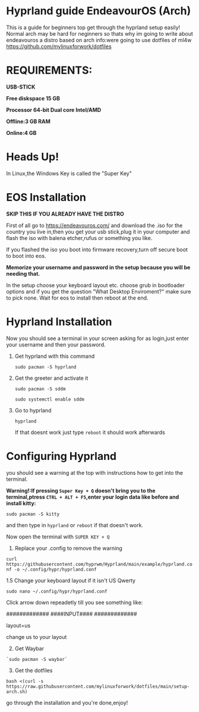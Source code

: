 # Hyprland guide EndeavourOS (Arch)
This is a guide for beginners top get through the hyprland setup easily! Normal arch may be hard for neginners so thats why im going to write about endeavouros a distro based on arch
info:were going to use dotfiles of ml4w https://github.com/mylinuxforwork/dotfiles
# REQUIREMENTS:

**USB-STICK**

**Free diskspace	15 GB**

**Processor	64-bit Dual core Intel/AMD**

**Offline:3 GB RAM**

**Online:4 GB**

# Heads Up!
In Linux,the Windows Key is called the "Super Key"
# EOS Installation

**SKIP THIS IF YOU ALREADY HAVE THE DISTRO**


First of all go to https://endeavouros.com/ and download the .iso for the country you live in,then you get your usb stick,plug it in your computer and flash the iso with balena etcher,rufus or something you like.

If you flashed the iso you boot into firmware recovery,turn off secure boot to boot into eos.

**Memorize your username and password in the setup because you will be needing that.**

In the setup choose your keyboard layout etc. choose grub in bootloader options and if you get the question "What Desktop Enviroment?" make sure to pick none. Wait for eos to install then reboot at the end.

# Hyprland Installation


Now you should see a terminal in your screen asking for as login,just enter your username and then your password.
1. Get hyprland with this command

   `sudo pacman -S hyprland`

3. Get the greeter and activate it

   `sudo pacman -S sddm`

   `sudo systemctl enable sddm`

5. Go to hyprland

   `hyprland`

   If that doesnt work just type `reboot` it should work afterwards
# Configuring Hyprland


you should see a warning at the top with instructions how to get into the terminal.

**Warning!:If pressing `Super Key + Q` doesn't bring you to the terminal,ptress `CTRL + ALT + F5`,enter your login data like before and install kitty:**

`sudo pacman -S kitty`

and then type in `hyprland` or `reboot` if that doesn't work.

Now open the terminal with `SUPER KEY + Q` 

1. Replace your .config to remove the warning

 `curl https://githubusercontent.com/hyprwm/Hyprland/main/example/hyprland.conf -o ~/.config/hypr/hyprland.conf`

1.5 Change your keyboard layout if it isn't US Qwerty
   
   `sudo nano ~/.config/hypr/hyprland.conf`

   Click arrow down repeadetly till you see something like: 

   #############
   ####INPUT####
   #############

  layout=us


  change us to your layout

  2. Get Waybar

    `sudo pacman -S waybar`

  3. Get the dotfiles

    bash <(curl -s https://raw.githubusercontent.com/mylinuxforwork/dotfiles/main/setup-arch.sh)

   go through the installation and you're done,enjoy!
